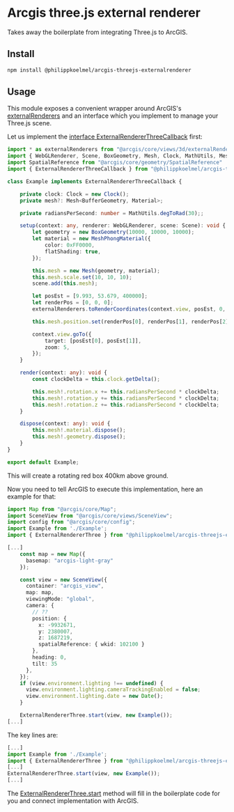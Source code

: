 # Arcgis three.js external renderer

Takes away the boilerplate from integrating Three.js to ArcGIS.

## Install

```bash
npm install @philippkoelmel/arcgis-threejs-externalrenderer
```

## Usage

This module exposes a convenient wrapper around ArcGIS's [externalRenderers](https://developers.arcgis.com/javascript/latest/api-reference/esri-views-3d-externalRenderers.html) and an interface which you implement to manage your Three.js scene.

Let us implement the [interface ExternalRendererThreeCallback](./src/ExternalRendererThreeCallback.ts) first:
```typescript
import * as externalRenderers from "@arcgis/core/views/3d/externalRenderers";
import { WebGLRenderer, Scene, BoxGeometry, Mesh, Clock, MathUtils, MeshPhongMaterial, Material, BufferGeometry } from "three";
import SpatialReference from "@arcgis/core/geometry/SpatialReference"
import { ExternalRendererThreeCallback } from "@philippkoelmel/arcgis-threejs-externalrenderer";

class Example implements ExternalRendererThreeCallback {

    private clock: Clock = new Clock();
    private mesh?: Mesh<BufferGeometry, Material>;

    private radiansPerSecond: number = MathUtils.degToRad(30);;

    setup(context: any, renderer: WebGLRenderer, scene: Scene): void {
        let geometry = new BoxGeometry(10000, 10000, 10000);
        let material = new MeshPhongMaterial({
            color: 0xFF0000,
            flatShading: true,
        });

        this.mesh = new Mesh(geometry, material);
        this.mesh.scale.set(10, 10, 10);
        scene.add(this.mesh);

        let posEst = [9.993, 53.679, 400000];
        let renderPos = [0, 0, 0];
        externalRenderers.toRenderCoordinates(context.view, posEst, 0, SpatialReference.WGS84, renderPos, 0, 1);

        this.mesh.position.set(renderPos[0], renderPos[1], renderPos[2]);

        context.view.goTo({
            target: [posEst[0], posEst[1]],
            zoom: 5,
        });
    }

    render(context: any): void {
        const clockDelta = this.clock.getDelta();

        this.mesh!.rotation.x += this.radiansPerSecond * clockDelta;
        this.mesh!.rotation.y += this.radiansPerSecond * clockDelta;
        this.mesh!.rotation.z += this.radiansPerSecond * clockDelta;
    }

    dispose(context: any): void {
        this.mesh!.material.dispose();
        this.mesh!.geometry.dispose();
    }
}

export default Example;
```
This will create a rotating red box 400km above ground.

Now you need to tell ArcGIS to execute this implementation, here an example for that:
```typescript
import Map from "@arcgis/core/Map";
import SceneView from "@arcgis/core/views/SceneView";
import config from "@arcgis/core/config";
import Example from './Example';
import { ExternalRendererThree } from "@philippkoelmel/arcgis-threejs-externalrenderer";

[...]
    const map = new Map({
      basemap: "arcgis-light-gray"
    });

    const view = new SceneView({
      container: "arcgis_view",
      map: map,
      viewingMode: "global",
      camera: {
        // ??
        position: {
          x: -9932671,
          y: 2380007,
          z: 1687219,
          spatialReference: { wkid: 102100 }
        },
        heading: 0,
        tilt: 35
      },
    });
    if (view.environment.lighting !== undefined) {
      view.environment.lighting.cameraTrackingEnabled = false;
      view.environment.lighting.date = new Date();
    }

    ExternalRendererThree.start(view, new Example());
[...]
```

The key lines are:
```typescript
[...]
import Example from './Example';
import { ExternalRendererThree } from "@philippkoelmel/arcgis-threejs-externalrenderer";
[...]
ExternalRendererThree.start(view, new Example());
[...]
```

The [ExternalRendererThree.start](src/ExternalRendererThree.ts) method will fill in the boilerplate code for you and connect implementation with ArcGIS.